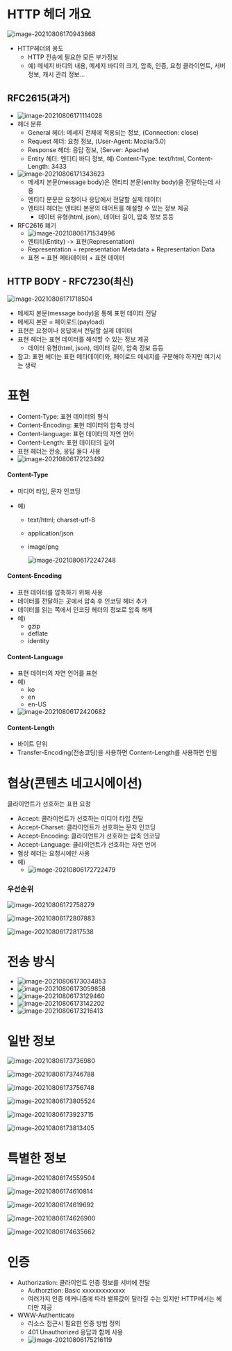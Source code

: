 # HTTP 헤더 개요

![image-20210806170943868](img/image-20210806170943868.png)

- HTTP헤더의 용도
  - HTTP 전송에 필요한 모든 부가정보
  - 예) 메세지 바디의 내용, 메세지 바디의 크기, 압축, 인증, 요청 클라이언트, 서버 정보, 캐시 관리 정보...



## RFC2615(과거)

- ![image-20210806171114028](img/image-20210806171114028.png)
- 헤더 분류
  - General 헤더: 메세지 전체에 적용되는 정보, (Connection: close)
  - Request 헤더: 요청 정보, (User-Agent: Moziia/5.0)
  - Response 헤더: 응답 정보, (Server: Apache)
  - Entity 헤더: 엔티티 바디 정보, 예) Content-Type: text/html, Content-Length: 3433
- ![image-20210806171343623](img/image-20210806171343623.png)
  - 메세지 본문(message body)은 엔티티 본문(entity body)을 전달하는데 사용
  - 엔티티 분문은 요청이나 응답에서 전달할 실제 데이터
  - 엔티티 헤더는 엔티티 본문의 데어트를 해설할 수 있는 정보 제공
    - 데이터  유형(html, json), 데이터 길이, 압축 정보 등등
- RFC2616 폐기
  - ![image-20210806171534996](img/image-20210806171534996.png)
  - 엔티티(Entity) -> 표현(Representation)
  - Representation = representation Metadata + Representation Data
  - 표현 = 표현 메타데이터 + 표현 데이터



## HTTP BODY - RFC7230(최신)

![image-20210806171718504](img/image-20210806171718504.png)

- 메세지 본문(message body)을 통해 표현 데이터 전달
- 메세지 본문 = 페이로드(payload)
- 표현은 요청이나 응답에서 전달할 실제 데이터
- 표현 헤더는 표현 데이터를 해석할 수 있는 정보 제공
  - 데이터 유형(html, json), 데이터 길이, 압축 정보 등등
- 참고: 표현 헤더는 표현 메타데이터와, 페이로드 메세지를 구분해야 하지만 여기서는 생략





# 표현

- Content-Type: 표현 데이터의 형식
- Content-Encoding: 표현 데이터의 압축 방식
- Content-language: 표현 데이터의 자연 언어
- Content-Length: 표현 데이터의 길이
- 표현 헤더는 전송, 응답 둘다 사용
- ![image-20210806172123492](img/image-20210806172123492.png)



#### Content-Type

- 미디어 타입, 문자 인코딩

- 예)

  - text/html; charset-utf-8

  - application/json

  - image/png

    ![image-20210806172247248](img/image-20210806172247248.png)

#### Content-Encoding

- 표현 데이터를 압축하기 위해 사용
- 데이터를 전달하는 곳에서 압축 후 인코딩 헤더 추가
- 데이터를 읽는 쪽에서 인코딩 헤더의 정보로 압축 해제
- 예)
  - gzip
  - deflate
  - identity



#### Content-Language

- 표현 데이터의 자연 언어를 표현
- 예)
  - ko
  - en
  - en-US
- ![image-20210806172420682](img/image-20210806172420682.png)

#### Content-Length

- 바이트 단위
- Transfer-Encoding(전송코딩)을 사용하면 Content-Length를 사용하면 안됨



# 협상(콘텐츠 네고시에이션)

클라이언트가 선호하는 표현 요청

- Accept: 클라이언트가 선호하는 미디어 타입 전달
- Accept-Charset: 클라이언트가 선호하는 문자 인코딩
- Accept-Encoding: 클라이언트가 선호하는 압축 인코딩
- Accept-Language: 클라이언트가 선호하는 자연 언어
- 협상 헤더는 요청시에만 사용
- 예)
  - ![image-20210806172722479](img/image-20210806172722479.png)

### 우선순위

![image-20210806172758279](img/image-20210806172758279.png)

![image-20210806172807883](img/image-20210806172807883.png)

![image-20210806172817538](img/image-20210806172817538.png)



# 전송 방식

- ![image-20210806173034853](img/image-20210806173034853.png)
- ![image-20210806173059858](img/image-20210806173059858.png)
- ![image-20210806173129460](img/image-20210806173129460.png)
- ![image-20210806173142202](img/image-20210806173142202.png)
- ![image-20210806173216413](img/image-20210806173216413.png)



# 일반 정보

![image-20210806173736980](img/image-20210806173736980.png)

![image-20210806173746788](img/image-20210806173746788.png)

![image-20210806173756748](img/image-20210806173756748.png)

![image-20210806173805524](img/image-20210806173805524.png)

![image-20210806173923715](img/image-20210806173923715.png)

![image-20210806173813405](img/image-20210806173813405.png)



# 특별한 정보

![image-20210806174559504](img/image-20210806174559504.png)

![image-20210806174610814](img/image-20210806174610814.png)

![image-20210806174619692](img/image-20210806174619692.png)

![image-20210806174626900](img/image-20210806174626900.png)

![image-20210806174635662](img/image-20210806174635662.png)



# 인증

- Authorization: 클라이언트 인증 정보를 서버에 전달
  - Authorztion: Basic xxxxxxxxxxxxx
  - 여러가지 인증 메커니즘에 따라 밸류값이 달라질 수는 있지만 HTTP에서는 헤더만 제공
- WWW-Authenticate
  - 리소스 접근시 필요한 인증 방법 정의
  - 401 Unauthorized 응답과 함께 사용
  - ![image-20210806175216119](img/image-20210806175216119.png)





